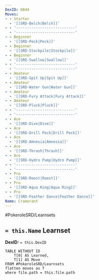 ```yaml
---
DexID: 0844
Moves:
- - Starter
  - '[[SRD-Belch|Belch]]'
- - '---------------------------'
  - '---------------------------'
- - Beginner
  - '[[SRD-Peck|Peck]]'
- - Beginner
  - '[[SRD-Stockpile|Stockpile]]'
- - Beginner
  - '[[SRD-Swallow|Swallow]]'
- - '---------------------------'
  - '---------------------------'
- - Amateur
  - '[[SRD-Spit Up|Spit Up]]'
- - Amateur
  - '[[SRD-Water Gun|Water Gun]]'
- - Amateur
  - '[[SRD-Fury Attack|Fury Attack]]'
- - Amateur
  - '[[SRD-Pluck|Pluck]]'
- - '---------------------------'
  - '---------------------------'
- - Ace
  - '[[SRD-Dive|Dive]]'
- - Ace
  - '[[SRD-Drill Peck|Drill Peck]]'
- - Ace
  - '[[SRD-Amnesia|Amnesia]]'
- - Ace
  - '[[SRD-Thrash|Thrash]]'
- - Ace
  - '[[SRD-Hydro Pump|Hydro Pump]]'
- - '---------------------------'
  - '---------------------------'
- - Pro
  - '[[SRD-Roost|Roost]]'
- - Pro
  - '[[SRD-Aqua Ring|Aqua Ring]]'
- - Pro
  - '[[SRD-Feather Dance|Feather Dance]]'
Name: Cramorant
---
```


#PokeroleSRD/Learnsets

## `= this.Name` Learnset

**DexID:** `= this.DexID`

```dataview
TABLE WITHOUT ID
    T[0] AS Learned,
    T[1] AS Move
FROM #PokeroleSRD/Learnsets
flatten moves as T
where file.path = this.file.path
```
